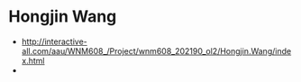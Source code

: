 # Hongjin Wang

 -  http://interactive-all.com/aau/WNM608_/Project/wnm608_202190_ol2/Hongjin.Wang/index.html
 - 
